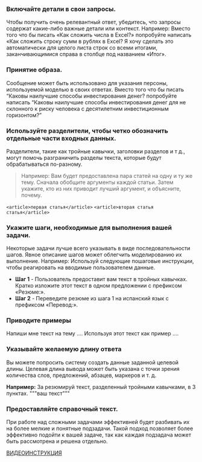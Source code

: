 ### Включайте детали в свои запросы.
Чтобы получить очень релевантный ответ, убедитесь, что запросы содержат какие-либо важные детали или контекст. Например:
Вместо того что бы писать «Как сложить числа в Excel?» попробуйте написать «Как сложить строку сумм в рублях в Excel? Я хочу сделать это автоматически для целого листа строк со всеми итогами, заканчивающимися справа в столбце под названием «Итог». 

### Принятие образа.
Сообщение может быть использовано для указания персоны, используемой моделью в своих ответах.
Вместо того что бы писать “Каковы наилучшие способы инвестирования денег? попробуйте написать “Каковы наилучшие способы инвестирования денег для не склонного к риску человека с десятилетним инвестиционным горизонтом?” 

### Используйте разделители, чтобы четко обозначить отдельные части входных данных.
Разделители, такие как тройные кавычки, заголовки разделов и т д., могут помочь разграничить разделы текста, которые будут обрабатываться по-разному. 
> Например: Вам будет предоставлена пара статей на одну и ту же тему. Сначала обобщите аргументы каждой статьи. Затем укажите, кто из них приводит лучший аргумент, и объясните, почему.

`<article>первая статья</article>`
`<article>вторая статья статья</article>`

### Укажите шаги, необходимые для выполнения вашей задачи.

Некоторые задачи лучше всего указывать в виде последовательности шагов. Явное описание шагов может облегчить моделированию их выполнение.
Например: Используй следующие пошаговые инструкции, чтобы реагировать на вводимые пользователем данные.

- **Шаг 1** - Пользователь предоставит вам текст в тройных кавычках. Кратко изложите этот текст в одном предложении с префиксом «Резюме:».
- **Шаг 2** - Переведите резюме из шага 1 на испанский язык с префиксом «Перевод:».

### Приводите примеры 
Напиши мне текст на тему …. Используя этот текст как пример ….

### Указывайте желаемую длину ответа 
Вы можете попросить систему создать данные заданной целевой длины. Целевая длина вывода может быть указана с точки зрения количества слов, предложений, абзацев, маркеров и т. д.

**Например:**
За резюмируй текст, разделенный тройными кавычками, в 3 пунктах.
"""ваш текст"""

### Предоставляйте справочный текст.

При работе над сложными задачами эффективней будет разбивать их на более мелкие и понятные подзадачи. Такой подход позволяет более эффективно подойти к вашей задаче, так как каждая подзадача может быть рассмотрена и решена отдельно.

[ВИДЕОИНСТРУКЦИЯ](https://storage.yandexcloud.net/public-synsoft/Synergy%20AiChat.mp4)

